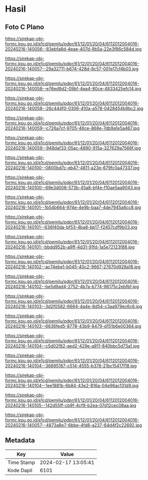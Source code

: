 # Hasil

## Foto C Plano

https://sirekap-obj-formc.kpu.go.id/e1cd/pemilu/pdpr/61/12/01/20/04/6112012004016-20240216-140056--83ebfa8d-4eae-407d-9b5a-22e3f86c584d.jpg

https://sirekap-obj-formc.kpu.go.id/e1cd/pemilu/pdpr/61/12/01/20/04/6112012004016-20240216-140057--29a32711-b674-428d-8c57-001e17cf4b03.jpg

https://sirekap-obj-formc.kpu.go.id/e1cd/pemilu/pdpr/61/12/01/20/04/6112012004016-20240216-140058--e76ed9d2-09bf-4ea4-80ce-4833425efc14.jpg

https://sirekap-obj-formc.kpu.go.id/e1cd/pemilu/pdpr/61/12/01/20/04/6112012004016-20240216-140058--26c444f0-0306-410a-a578-0428454b9bc2.jpg

https://sirekap-obj-formc.kpu.go.id/e1cd/pemilu/pdpr/61/12/01/20/04/6112012004016-20240216-140059--c726a7cf-9705-46ce-868e-7db9a1e5a467.jpg

https://sirekap-obj-formc.kpu.go.id/e1cd/pemilu/pdpr/61/12/01/20/04/6112012004016-20240216-140059--948daf33-05ac-4890-915a-327629a7566f.jpg

https://sirekap-obj-formc.kpu.go.id/e1cd/pemilu/pdpr/61/12/01/20/04/6112012004016-20240216-140100--0800bd7c-eb47-4811-a23e-679fc0a47337.jpg

https://sirekap-obj-formc.kpu.go.id/e1cd/pemilu/pdpr/61/12/01/20/04/6112012004016-20240216-140100--69e3d008-573b-45a8-bf4e-f10ae5aa9043.jpg

https://sirekap-obj-formc.kpu.go.id/e1cd/pemilu/pdpr/61/12/01/20/04/6112012004016-20240216-140101--1b54b664-974e-4e9b-baa7-4de7945a6cc8.jpg

https://sirekap-obj-formc.kpu.go.id/e1cd/pemilu/pdpr/61/12/01/20/04/6112012004016-20240216-140101--636f40da-bf53-4ba8-bb17-f2457cdf9b03.jpg

https://sirekap-obj-formc.kpu.go.id/e1cd/pemilu/pdpr/61/12/01/20/04/6112012004016-20240216-140101--bbdd952b-a9ff-4d31-91fd-1a5e72123f88.jpg

https://sirekap-obj-formc.kpu.go.id/e1cd/pemilu/pdpr/61/12/01/20/04/6112012004016-20240216-140102--ac74ebe1-b045-40c2-9667-27670d928a18.jpg

https://sirekap-obj-formc.kpu.go.id/e1cd/pemilu/pdpr/61/12/01/20/04/6112012004016-20240216-140102--be5d9ad4-2752-4b7a-b774-96175c2ebfbf.jpg

https://sirekap-obj-formc.kpu.go.id/e1cd/pemilu/pdpr/61/12/01/20/04/6112012004016-20240216-140103--3d2f0582-6664-4a4e-8d54-c3aa979ec6c6.jpg

https://sirekap-obj-formc.kpu.go.id/e1cd/pemilu/pdpr/61/12/01/20/04/6112012004016-20240216-140103--6636fed5-8778-43b9-8479-d151b6e00364.jpg

https://sirekap-obj-formc.kpu.go.id/e1cd/pemilu/pdpr/61/12/01/20/04/6112012004016-20240216-140104--c5d02f82-aed2-429e-a911-840bbc5d73a1.jpg

https://sirekap-obj-formc.kpu.go.id/e1cd/pemilu/pdpr/61/12/01/20/04/6112012004016-20240216-140104--36895187-c514-4555-b378-21bc15417f18.jpg

https://sirekap-obj-formc.kpu.go.id/e1cd/pemilu/pdpr/61/12/01/20/04/6112012004016-20240216-140104--1ee1881b-6b84-43e2-816a-04e96ac131d9.jpg

https://sirekap-obj-formc.kpu.go.id/e1cd/pemilu/pdpr/61/12/01/20/04/6112012004016-20240216-140105--142d55ff-cb9f-4cf9-b2ea-07d12cec08aa.jpg

https://sirekap-obj-formc.kpu.go.id/e1cd/pemilu/pdpr/61/12/01/20/04/6112012004016-20240216-140057--4873a8e7-6bbe-4fd8-a237-64d4f2c22692.jpg


## Metadata

| Key        | Value               |
| ---------- | ------------------- |
| Time Stamp | 2024-02-17 13:05:41 |
| Kode Dapil | 6101                |



